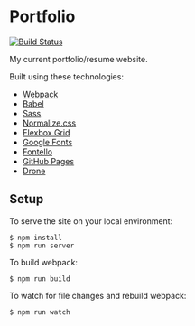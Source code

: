 # Portfolio

[![Build Status](https://drone.kputrajaya.com/api/badges/kiloev/portfolio/status.svg)](https://drone.kputrajaya.com/kiloev/portfolio)

My current portfolio/resume website.

Built using these technologies:
- [Webpack](https://webpack.js.org/)
- [Babel](https://babeljs.io/)
- [Sass](https://sass-lang.com/)
- [Normalize.css](https://necolas.github.io/normalize.css/)
- [Flexbox Grid](http://flexboxgrid.com/)
- [Google Fonts](https://fonts.google.com/)
- [Fontello](http://fontello.com/)
- [GitHub Pages](https://pages.github.com/)
- [Drone](https://drone.io/)

## Setup

To serve the site on your local environment:

```
$ npm install
$ npm run server
```

To build webpack:

```
$ npm run build
```


To watch for file changes and rebuild webpack:

```
$ npm run watch
```
